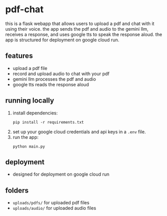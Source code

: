 # pdf-chat

this is a flask webapp that allows users to upload a pdf and chat with it using their voice. the app sends the pdf and audio to the gemini llm, receives a response, and uses google tts to speak the response aloud. the app is structured for deployment on google cloud run.

## features
- upload a pdf file
- record and upload audio to chat with your pdf
- gemini llm processes the pdf and audio
- google tts reads the response aloud

## running locally
1. install dependencies:
   ```
   pip install -r requirements.txt
   ```
2. set up your google cloud credentials and api keys in a `.env` file.
3. run the app:
   ```
   python main.py
   ```

## deployment
- designed for deployment on google cloud run

## folders
- `uploads/pdfs/` for uploaded pdf files
- `uploads/audio/` for uploaded audio files
